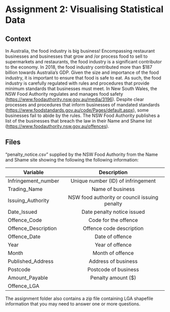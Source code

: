 # Assignment 2: Visualising Statistical Data

## Context
In Australia, the food industry is big business! Encompassing restaurant businesses and businesses that grow
and /or process food to sell to supermarkets and restaurants, the food industry is a significant contributor to the
economy. In 2018, the food industry contributed more than $187 billion towards Australia’s GDP.
Given the size and importance of the food industry, it is important to ensure that food is safe to eat. As such,
the food industry is carefully regulated with rules and procedures that provide minimum standards that
businesses must meet.
In New South Wales, the NSW Food Authority regulates and manages food safety
(https://www.foodauthority.nsw.gov.au/media/3196). Despite clear processes and procedures that inform
businesses of mandated standards (https://www.foodstandards.gov.au/code/Pages/default.aspx), some
businesses fail to abide by the rules. The NSW Food Authority publishes a list of the businesses that breach
the law in their Name and Shame list (https://www.foodauthority.nsw.gov.au/offences).

## Files
“penalty_notice.csv” supplied by the NSW Food Authority from the Name and Shame site showing the following the following information:

| Variable                | Description   |
| ------------------------|:-------------:| 
| Infringement_number     | Unique number (ID) of infringement              |   
| Trading_Name            | Name of business                                |   
| Issuing_Authority       | NSW food authority or council issuing penalty   |  
| Date_Issued             | Date penalty notice issued                      |
| Offence_Code            | Code for the offence                            |
| Offence_Description     | Offence code description                        |
| Offence_Date            | Date of offence                                 |
| Year                    | Year of offence                                 | 
| Month                   | Month of offence                                |
| Published_Address       | Address of business                             |
| Postcode                | Postcode of business                            |
| Amount_Payable          | Penalty amount ($)                              |
| Offence_LGA|            | Local government area (LGA) of offence          |

The assignment folder also contains a zip file containing LGA shapefile information that you may need to
answer one or more questions.
